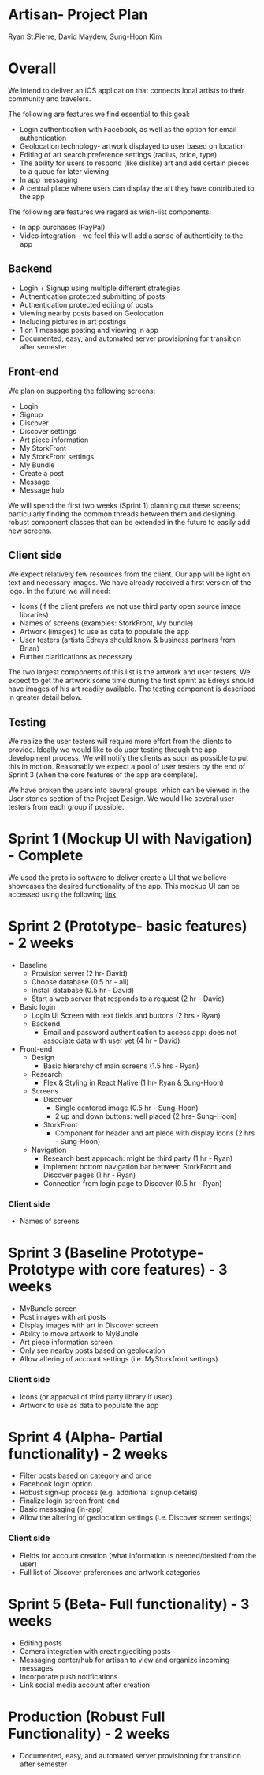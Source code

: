 # Artisan- Project Plan

Ryan St.Pierre, David Maydew, Sung-Hoon Kim

# Overall

We intend to deliver an iOS application that connects local artists to their community and travelers.

The following are features we find essential to this goal:

* Login authentication with Facebook, as well as the option for email authentication
* Geolocation technology- artwork displayed to user based on location
* Editing of art search preference settings (radius, price, type)
* The ability for users to respond (like dislike) art and add certain pieces to a queue for later viewing
* In app messaging
* A central place where users can display the art they have contributed to the app

The following are features we regard as wish-list components:

* In app purchases (PayPal)
* Video integration - we feel this will add a sense of authenticity to the app

## Backend

* Login + Signup using multiple different strategies
* Authentication protected submitting of posts
* Authentication protected editing of posts
* Viewing nearby posts based on Geolocation
* Including pictures in art postings
* 1 on 1 message posting and viewing in app
* Documented, easy, and automated server provisioning for transition after semester

## Front-end

We plan on supporting the following screens:

* Login
* Signup
* Discover
* Discover settings
* Art piece information
* My StorkFront
* My StorkFront settings
* My Bundle
* Create a post
* Message
* Message hub

We will spend the first two weeks (Sprint 1) planning out these screens; particularly finding the common threads between them and designing robust component classes that can be extended in the future to easily add new screens.

## Client side

We expect relatively few resources from the client.  Our app will be light on text and necessary images.  We have already received a first version of the logo.  In the future we will need:

* Icons (if the client prefers we not use third party open source image libraries)
* Names of screens (examples: StorkFront, My bundle)
* Artwork (images) to use as data to populate the app
* User testers (artists Edreys should know & business partners from Brian)
* Further clarifications as necessary

The two largest components of this list is the artwork and user testers.  We expect to get the artwork some time during the first sprint as Edreys should have images of his art readily available.   The testing component is described in greater detail below.

## Testing

We realize the user testers will require more effort from the clients to provide.  Ideally we would like to do user testing through the app development process.  We will notify the clients as soon as possible to put this in motion.  Reasonably we expect a pool of user testers by the end of Sprint 3 (when the core features of the app are complete).

We have broken the users into several groups, which can be viewed in the User stories section of the Project Design.  We would like several user testers from each group if possible.

# Sprint 1 (Mockup UI with Navigation) - Complete

We used the proto.io software to deliver create a UI that we believe showcases the desired functionality of the app.  This mockup UI can be accessed using the following [link](https://pr.to/JQDIB9/).


# Sprint 2 (Prototype- basic features) - 2 weeks

* Baseline
  * Provision server (2 hr- David)
  * Choose database (0.5 hr - all)
  * Install database (0.5 hr - David)
  * Start a web server that responds to a request  (2 hr - David)
* Basic login
  * Login UI Screen with text fields and buttons (2 hrs - Ryan)
  * Backend
    * Email and password authentication to access app: does not associate data with user yet (4 hr - David)
* Front-end
  * Design
    * Basic hierarchy of main screens (1.5 hrs - Ryan)
  * Research
    * Flex & Styling in React Native (1 hr- Ryan & Sung-Hoon)
  * Screens
    * Discover
      * Single centered image (0.5 hr - Sung-Hoon)
      * 2 up and down buttons: well placed (2 hrs- Sung-Hoon)
    * StorkFront
      * Component for header and art piece with display icons (2 hrs - Sung-Hoon)
  * Navigation
    * Research best approach: might be third party (1 hr - Ryan)
    * Implement bottom navigation bar between StorkFront and Discover pages (1 hr - Ryan)
    * Connection from login page to Discover (0.5 hr - Ryan)

### Client side
* Names of screens

# Sprint 3 (Baseline Prototype- Prototype with core features) - 3 weeks
* MyBundle screen
* Post images with art posts
* Display images with art in Discover screen
* Ability to move artwork to MyBundle
* Art piece information screen
* Only see nearby posts based on geolocation
* Allow altering of account settings (i.e. MyStorkfront settings)

### Client side
* Icons (or approval of third party library if used)
* Artwork to use as data to populate the app

# Sprint 4 (Alpha- Partial functionality) - 2 weeks
* Filter posts based on category and price
* Facebook login option
* Robust sign-up process (e.g. additional signup details)
* Finalize login screen front-end
* Basic messaging (in-app)
* Allow the altering of geolocation settings (i.e. Discover screen settings)

### Client side
* Fields for account creation (what information is needed/desired from the user)
* Full list of Discover preferences and artwork categories

# Sprint 5 (Beta- Full functionality) - 3 weeks
* Editing posts
* Camera integration with creating/editing posts
* Messaging center/hub for artisan to view and organize incoming messages
* Incorporate push notifications
* Link social media account after creation

# Production (Robust Full Functionality) - 2 weeks
* Documented, easy, and automated server provisioning for transition after semester
